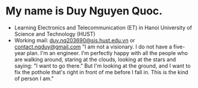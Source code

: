 # My name is Duy Nguyen Quoc.
- Learning Electronics and Telecommunication (ET) in Hanoi University of Science and Technology (HUST)
- Working mail: duy.nq203690@sis.hust.edu.vn or contact.nqduy@gmail.com
    "I am not a visionary. I do not have a five-year plan. I'm an engineer.
     I'm perfectly happy with all the people who are walking around, staring at the clouds, looking at the stars and saying: "I want to go there."
     But I'm looking at the ground, and I want to fix the pothole that's right in front of me before I fall in.
     This is the kind of person I am."
